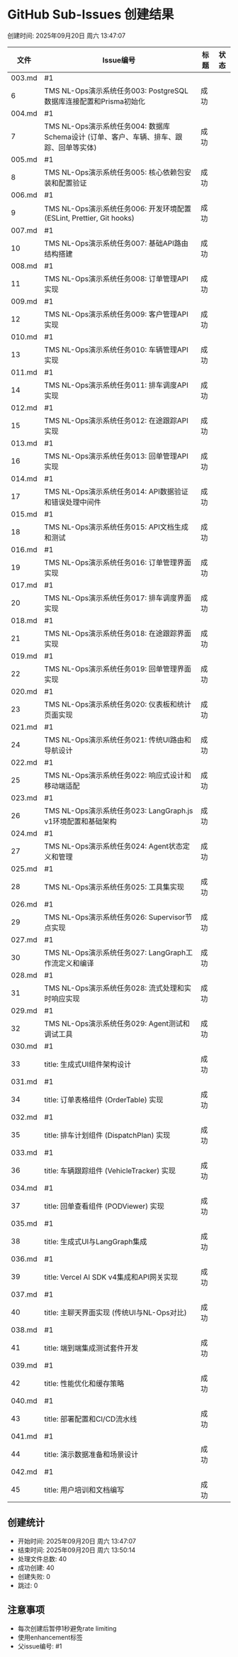 # GitHub Sub-Issues 创建结果
创建时间: 2025年09月20日 周六 13:47:07

| 文件 | Issue编号 | 标题 | 状态 |
|------|-----------|------|------|
| 003.md | #1
6 | TMS NL-Ops演示系统任务003: PostgreSQL数据库连接配置和Prisma初始化 | 成功 |
| 004.md | #1
7 | TMS NL-Ops演示系统任务004: 数据库Schema设计 (订单、客户、车辆、排车、跟踪、回单等实体) | 成功 |
| 005.md | #1
8 | TMS NL-Ops演示系统任务005: 核心依赖包安装和配置验证 | 成功 |
| 006.md | #1
9 | TMS NL-Ops演示系统任务006: 开发环境配置 (ESLint, Prettier, Git hooks) | 成功 |
| 007.md | #1
10 | TMS NL-Ops演示系统任务007: 基础API路由结构搭建 | 成功 |
| 008.md | #1
11 | TMS NL-Ops演示系统任务008: 订单管理API实现 | 成功 |
| 009.md | #1
12 | TMS NL-Ops演示系统任务009: 客户管理API实现 | 成功 |
| 010.md | #1
13 | TMS NL-Ops演示系统任务010: 车辆管理API实现 | 成功 |
| 011.md | #1
14 | TMS NL-Ops演示系统任务011: 排车调度API实现 | 成功 |
| 012.md | #1
15 | TMS NL-Ops演示系统任务012: 在途跟踪API实现 | 成功 |
| 013.md | #1
16 | TMS NL-Ops演示系统任务013: 回单管理API实现 | 成功 |
| 014.md | #1
17 | TMS NL-Ops演示系统任务014: API数据验证和错误处理中间件 | 成功 |
| 015.md | #1
18 | TMS NL-Ops演示系统任务015: API文档生成和测试 | 成功 |
| 016.md | #1
19 | TMS NL-Ops演示系统任务016: 订单管理界面实现 | 成功 |
| 017.md | #1
20 | TMS NL-Ops演示系统任务017: 排车调度界面实现 | 成功 |
| 018.md | #1
21 | TMS NL-Ops演示系统任务018: 在途跟踪界面实现 | 成功 |
| 019.md | #1
22 | TMS NL-Ops演示系统任务019: 回单管理界面实现 | 成功 |
| 020.md | #1
23 | TMS NL-Ops演示系统任务020: 仪表板和统计页面实现 | 成功 |
| 021.md | #1
24 | TMS NL-Ops演示系统任务021: 传统UI路由和导航设计 | 成功 |
| 022.md | #1
25 | TMS NL-Ops演示系统任务022: 响应式设计和移动端适配 | 成功 |
| 023.md | #1
26 | TMS NL-Ops演示系统任务023: LangGraph.js v1环境配置和基础架构 | 成功 |
| 024.md | #1
27 | TMS NL-Ops演示系统任务024: Agent状态定义和管理 | 成功 |
| 025.md | #1
28 | TMS NL-Ops演示系统任务025: 工具集实现 | 成功 |
| 026.md | #1
29 | TMS NL-Ops演示系统任务026: Supervisor节点实现 | 成功 |
| 027.md | #1
30 | TMS NL-Ops演示系统任务027: LangGraph工作流定义和编译 | 成功 |
| 028.md | #1
31 | TMS NL-Ops演示系统任务028: 流式处理和实时响应实现 | 成功 |
| 029.md | #1
32 | TMS NL-Ops演示系统任务029: Agent测试和调试工具 | 成功 |
| 030.md | #1
33 | title: 生成式UI组件架构设计 | 成功 |
| 031.md | #1
34 | title: 订单表格组件 (OrderTable) 实现 | 成功 |
| 032.md | #1
35 | title: 排车计划组件 (DispatchPlan) 实现 | 成功 |
| 033.md | #1
36 | title: 车辆跟踪组件 (VehicleTracker) 实现 | 成功 |
| 034.md | #1
37 | title: 回单查看组件 (PODViewer) 实现 | 成功 |
| 035.md | #1
38 | title: 生成式UI与LangGraph集成 | 成功 |
| 036.md | #1
39 | title: Vercel AI SDK v4集成和API网关实现 | 成功 |
| 037.md | #1
40 | title: 主聊天界面实现 (传统UI与NL-Ops对比) | 成功 |
| 038.md | #1
41 | title: 端到端集成测试套件开发 | 成功 |
| 039.md | #1
42 | title: 性能优化和缓存策略 | 成功 |
| 040.md | #1
43 | title: 部署配置和CI/CD流水线 | 成功 |
| 041.md | #1
44 | title: 演示数据准备和场景设计 | 成功 |
| 042.md | #1
45 | title: 用户培训和文档编写 | 成功 |

## 创建统计
- 开始时间: 2025年09月20日 周六 13:47:07
- 结束时间: 2025年09月20日 周六 13:50:14
- 处理文件总数: 40
- 成功创建: 40
- 创建失败: 0
- 跳过: 0

## 注意事项
- 每次创建后暂停1秒避免rate limiting
- 使用enhancement标签
- 父issue编号: #1
